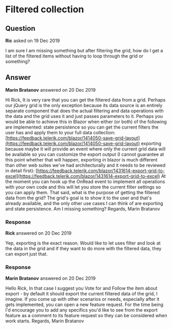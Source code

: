 # Filtered collection

## Question

**Ric** asked on 19 Dec 2019

I am sure I am missing something but after filtering the grid, how do I get a list of the filtered items without having to loop through the grid or something?

## Answer

**Marin Bratanov** answered on 20 Dec 2019

Hi Rick, It is very rare that you can get the filtered data from a grid. Perhaps our jQuery grid is the only exception because its data source is an entirely separate component that does the actual filtering and data operations with the data and the grid uses it and just passes parameters to it. Perhaps you would be able to achieve this in Blazor when either (or both) of the following are implemented: state persistence so you can get the current filters the user has and apply them to your full data collection: [https://feedback.telerik.com/blazor/1414050-save-grid-layout](https://feedback.telerik.com/blazor/1414050-save-grid-layout) exporting because maybe it will provide an event where only the current grid data will be available so you can customize the export output (I cannot guarantee at this point whether that will happen, exporting in blazor is much different than other web suites we've had architecturally and it needs to be reviewed in detail first): [https://feedback.telerik.com/blazor/1431614-export-grid-to-excel](https://feedback.telerik.com/blazor/1431614-export-grid-to-excel) At the moment you can hook up the OnRead event to implement all operations with your own code and this will let you store the current filter settings so you can apply them. That said, what is the purpose of getting the filtered data from the grid? The grid's goal is to show it to the user and that's already available, and the only other use cases I can think of are exporting and state persistence. Am I missing something? Regards, Marin Bratanov

### Response

**Rick** answered on 20 Dec 2019

Yep, exporting is the exact reason. Would like to let uses filter and look at the data in the grid and if they want to do more with the filtered data, they can export just that.

### Response

**Marin Bratanov** answered on 20 Dec 2019

Hello Rick, In that case I suggest you Vote for and Follow the item about export - by default it should export the current filtered data of the grid, I imagine. If you come up with other scenarios or needs, especially after it gets implemented, you can open a new feature request. For the time being I'd encourage you to add any specifics you'd like to see from the export feature as a comment to its feature request so they can be considered when work starts. Regards, Marin Bratanov

